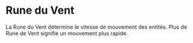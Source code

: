 # Rune du Vent

La Rune du Vent détermine le vitesse de mouvement des entités. Plus de Rune de Vent signifie un mouvement plus rapide.
